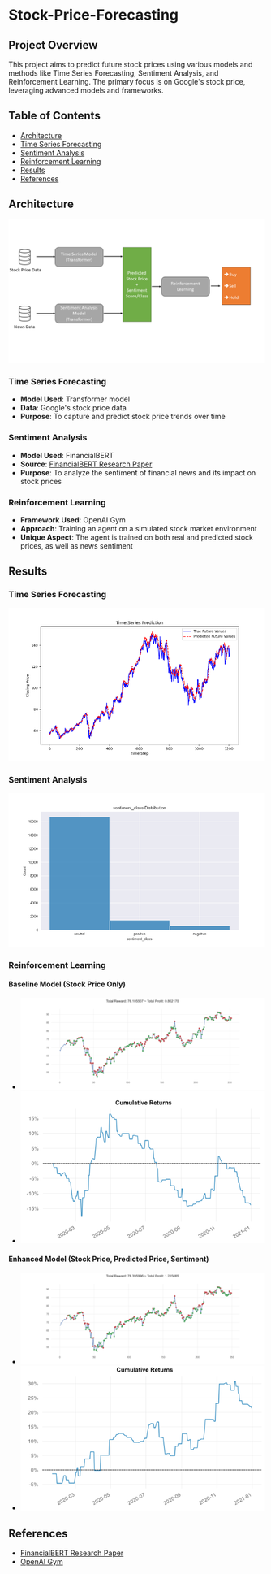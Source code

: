 # Stock-Price-Forecasting

## Project Overview

This project aims to predict future stock prices using various models and methods like Time Series Forecasting, Sentiment Analysis, and Reinforcement Learning. The primary focus is on Google's stock price, leveraging advanced models and frameworks.

## Table of Contents

- [Architecture](#architecture)
- [Time Series Forecasting](#time-series-forecasting)
- [Sentiment Analysis](#sentiment-analysis)
- [Reinforcement Learning](#reinforcement-learning)
- [Results](#results)
- [References](#references)

## Architecture

![Architecture Diagram](https://github.com/Gugulugu/Stock-Price-Forecasting/blob/main/Documentation/Architecture.png)

### Time Series Forecasting

- **Model Used**: Transformer model
- **Data**: Google's stock price data
- **Purpose**: To capture and predict stock price trends over time

### Sentiment Analysis

- **Model Used**: FinancialBERT
- **Source**: [FinancialBERT Research Paper](https://www.researchgate.net/publication/358284785_FinancialBERT_-_A_Pretrained_Language_Model_for_Financial_Text_Mining)
- **Purpose**: To analyze the sentiment of financial news and its impact on stock prices

### Reinforcement Learning

- **Framework Used**: OpenAI Gym
- **Approach**: Training an agent on a simulated stock market environment
- **Unique Aspect**: The agent is trained on both real and predicted stock prices, as well as news sentiment

## Results

### Time Series Forecasting

![Time Series Forecasting Results](https://github.com/Gugulugu/Stock-Price-Forecasting/blob/main/Documentation/Prediction_Results.png)

### Sentiment Analysis

![Sentiment Analysis Results](https://github.com/Gugulugu/Stock-Price-Forecasting/blob/main/Documentation/google_news_sentiment_class.png)

### Reinforcement Learning

#### Baseline Model (Stock Price Only)

- ![Buy Sell Baseline](https://github.com/Gugulugu/Stock-Price-Forecasting/blob/main/Documentation/Buy_Sell_Baseline.png)
- ![Cumulative Returns Baseline](https://github.com/Gugulugu/Stock-Price-Forecasting/blob/main/Documentation/Cumulative_Returns_Test.png)

#### Enhanced Model (Stock Price, Predicted Price, Sentiment)

- ![Buy Sell Enhanced](https://github.com/Gugulugu/Stock-Price-Forecasting/blob/main/Documentation/Buy_Sell_Main.png)
- ![Cumulative Returns Enhanced](https://github.com/Gugulugu/Stock-Price-Forecasting/blob/main/Documentation/Cumulative_Returns_Main.png)

## References

- [FinancialBERT Research Paper](https://www.researchgate.net/publication/358284785_FinancialBERT_-_A_Pretrained_Language_Model_for_Financial_Text_Mining)
- [OpenAI Gym](https://gym.openai.com/)
